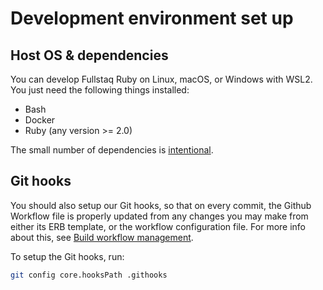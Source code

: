 # Development environment set up

## Host OS & dependencies

You can develop Fullstaq Ruby on Linux, macOS, or Windows with WSL2. You just need the following things installed:

 * Bash
 * Docker
 * Ruby (any version >= 2.0)

The small number of dependencies is [intentional](minimal-dependencies-principle.md).

## Git hooks

You should also setup our Git hooks, so that on every commit, the Github Workflow file is properly updated from any changes you may make from either its ERB template, or the workflow configuration file. For more info about this, see [Build workflow management](build-workflow-management.md).

To setup the Git hooks, run:

~~~bash
git config core.hooksPath .githooks
~~~
